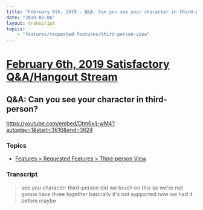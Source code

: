 ```yaml
---
title: "February 6th, 2019 - Q&A: Can you see your character in third-person?"
date: "2019-02-06"
layout: transcript
topics: 
    - "features/requested-features/third-person-view"
---
```

# [February 6th, 2019 Satisfactory Q&A/Hangout Stream](../2019-02-06.md)
## Q&A: Can you see your character in third-person?
https://youtube.com/embed/Dtm6xIj-wM4?autoplay=1&start=3610&end=3624
### Topics
* [Features > Requested Features > Third-person View](../topics/features/requested-features/third-person-view.md)

### Transcript

> see you character third-person did we
> touch on this so we're not gonna have
> three together basically it's not
> supported now we had it before maybe
